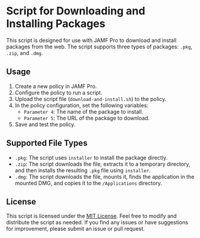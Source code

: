 # Script for Downloading and Installing Packages

This script is designed for use with JAMF Pro to download and install packages from the web. The script supports three types of packages: `.pkg`, `.zip`, and `.dmg`.

## Usage

1. Create a new policy in JAMF Pro.
2. Configure the policy to run a script.
3. Upload the script file (`download-and-install.sh`) to the policy.
4. In the policy configuration, set the following variables:
   - `Parameter 4`: The name of the package to install.
   - `Parameter 5`: The URL of the package to download.
5. Save and test the policy.

## Supported File Types

- `.pkg`: The script uses `installer` to install the package directly.
- `.zip`: The script downloads the file, extracts it to a temporary directory, and then installs the resulting `.pkg` file using `installer`.
- `.dmg`: The script downloads the file, mounts it, finds the application in the mounted DMG, and copies it to the `/Applications` directory.

## License

This script is licensed under the [MIT License](https://opensource.org/licenses/MIT). Feel free to modify and distribute the script as needed. If you find any issues or have suggestions for improvement, please submit an issue or pull request.
